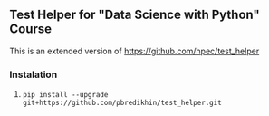 ## Test Helper for "Data Science with Python" Course

This is an extended version of <a href="https://github.com/hpec/test_helper">https://github.com/hpec/test_helper</a>

### Instalation

1. `pip install --upgrade git+https://github.com/pbredikhin/test_helper.git`
